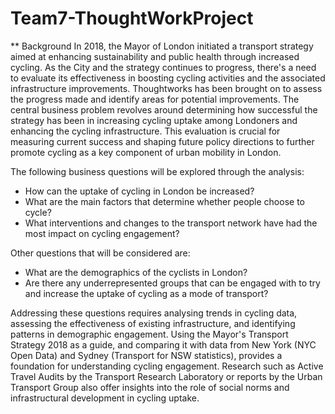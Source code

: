# Team7-ThoughtWorkProject

** Background
In 2018, the Mayor of London initiated a transport strategy aimed at enhancing sustainability and public health
through increased cycling. As the City and the strategy continues to progress, there's a need to evaluate its
effectiveness in boosting cycling activities and the associated infrastructure improvements. Thoughtworks has
been brought on to assess the progress made and identify areas for potential improvements.
The central business problem revolves around determining how successful the strategy has been in increasing
cycling uptake among Londoners and enhancing the cycling infrastructure. This evaluation is crucial for
measuring current success and shaping future policy directions to further promote cycling as a key component of
urban mobility in London.

The following business questions will be explored through the analysis:
* How can the uptake of cycling in London be increased?
* What are the main factors that determine whether people choose to cycle?
* What interventions and changes to the transport network have had the most impact on cycling
engagement?

Other questions that will be considered are:
* What are the demographics of the cyclists in London?
* Are there any underrepresented groups that can be engaged with to try and increase the uptake of cycling
as a mode of transport?

Addressing these questions requires analysing trends in cycling data, assessing the effectiveness of existing
infrastructure, and identifying patterns in demographic engagement. Using the Mayor's Transport Strategy 2018
as a guide, and comparing it with data from New York (NYC Open Data) and Sydney (Transport for NSW
statistics), provides a foundation for understanding cycling engagement. Research such as Active Travel Audits
by the Transport Research Laboratory or reports by the Urban Transport Group also offer insights into the role of
social norms and infrastructural development in cycling uptake.
